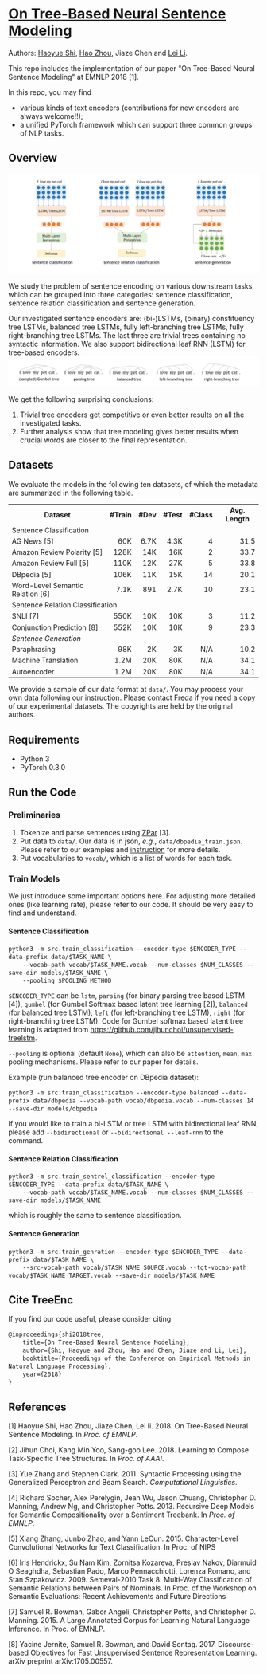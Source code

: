# [On Tree-Based Neural Sentence Modeling](https://arxiv.org/pdf/1808.09644.pdf)
Authors: [Haoyue Shi](http://explorerfreda.github.io), [Hao Zhou](http://zhouh.github.io), Jiaze Chen and [Lei Li](http://www.cs.cmu.edu/~leili/). 

This repo includes the implementation of our paper "On Tree-Based Neural Sentence Modeling" at EMNLP 2018 [1].


In this repo, you may find 
* various kinds of text encoders (contributions for new encoders are always welcome!!);
* a unified PyTorch framework which can support three common groups of NLP tasks.


## Overview

![intro.jpg](misc/intro.jpg)

We study the problem of sentence encoding on various downstream tasks, which can be grouped into three categories: 
sentence classification, sentence relation classification and sentence generation. 

Our investigated sentence encoders are: (bi-)LSTMs, (binary) constituency tree LSTMs, balanced tree LSTMs, 
fully left-branching tree LSTMs, fully right-branching tree LSTMs. The last three are trivial trees containing no 
syntactic information. We also support bidirectional leaf RNN (LSTM) for tree-based encoders.
![trees.jpg](misc/trees.jpg) 

We get the following surprising conclusions:
1. Trivial tree encoders get competitive or even better results on all the investigated tasks. 
2. Further analysis show that tree modeling gives better results when crucial words are closer to the final 
representation.



## Datasets

We evaluate the models in the following ten datasets, of which the metadata are summarized in the following table. 

<table>
  <tr>
    <th>Dataset</th>
    <th>#Train</th>
    <th>#Dev</th>
    <th>#Test</th>
    <th>#Class</th>
    <th>Avg. Length</th>
  </tr>
  <tr>
    <td colspan="6">Sentence Classification</td>
  </tr>
  <tr>
    <td>AG News [5]</td>
    <td align="right">60K</td>
    <td align="right">6.7K</td>
    <td align="right">4.3K</td>
    <td align="right">4</td>
    <td align="right">31.5</td>
  </tr>
  <tr>
    <td>Amazon Review Polarity [5]</td>
    <td align="right">128K</td>
    <td align="right">14K</td>
    <td align="right">16K</td>
    <td align="right">2</td>
    <td align="right">33.7</td>
  </tr>
  <tr>
    <td>Amazon Review Full [5]</td>
    <td align="right">110K</td>
    <td align="right">12K</td>
    <td align="right">27K</td>
    <td align="right">5</td>
    <td align="right">33.8</td>
  </tr>
  <tr>
    <td>DBpedia [5]</td>
    <td align="right">106K</td>
    <td align="right">11K</td>
    <td align="right">15K</td>
    <td align="right">14</td>
    <td align="right">20.1</td>
  </tr>
  <tr>
    <td>Word-Level Semantic Relation [6]</td>
    <td align="right">7.1K</td>
    <td align="right">891</td>
    <td align="right">2.7K</td>
    <td align="right">10</td>
    <td align="right">23.1</td>
  </tr>
  <tr>
    <td colspan="6">Sentence Relation Classification</td>
  </tr>
  <tr>
    <td>SNLI [7]</td>
    <td align="right">550K</td>
    <td align="right">10K</td>
    <td align="right">10K</td>
    <td align="right">3</td>
    <td align="right">11.2</td>
  </tr>
  <tr>
    <td>Conjunction Prediction [8]</td>
    <td align="right">552K</td>
    <td align="right">10K</td>
    <td align="right">10K</td>
    <td align="right">9</td>
    <td align="right">23.3</td>
  </tr>
  <tr>
    <td colspan="6"><span style="font-style:italic">Sentence Generation</span></td>
  </tr>
  <tr>
    <td>Paraphrasing</td>
    <td align="right">98K</td>
    <td align="right">2K</td>
    <td align="right">3K</td>
    <td align="right">N/A</td>
    <td align="right">10.2</td>
  </tr>
  <tr>
    <td>Machine Translation</td>
    <td align="right">1.2M</td>
    <td align="right">20K</td>
    <td align="right">80K</td>
    <td align="right">N/A</td>
    <td align="right">34.1</td>
  </tr>
  <tr>
    <td>Autoencoder</td>
    <td align="right">1.2M</td>
    <td align="right">20K</td>
    <td align="right">80K</td>
    <td align="right">N/A</td>
    <td align="right">34.1</td>
  </tr>
</table>


We provide a sample of our data format at ``data/``.
You may process your own data following our [instruction](data/data-instruction.md).
Please [contact Freda](mailto:freda@ttic.edu) if you need a copy of our experimental datasets. The copyrights
are held by the original authors.  


## Requirements
* Python 3
* PyTorch 0.3.0

## Run the Code

### Preliminaries
1. Tokenize and parse sentences using [ZPar](https://www.sutd.edu.sg/cmsresource/faculty/yuezhang/zpar.html) [3].
2. Put data to ``data/``. Our data is in json, *e.g.*, ``data/dbpedia_train.json``. Please refer to our examples and 
[instruction](data/data-instruction.md) for more details.
3. Put vocabularies to ``vocab/``, which is a list of words for each task.

### Train Models

We just introduce some important options here. For adjusting more detailed ones (like learning rate), please refer to
 our code. It should be very easy to find and understand. 

#### Sentence Classification 
```
python3 -m src.train_classification --encoder-type $ENCODER_TYPE --data-prefix data/$TASK_NAME \
    --vocab-path vocab/$TASK_NAME.vocab --num-classes $NUM_CLASSES --save-dir models/$TASK_NAME \
    --pooling $POOLING_METHOD
```

``$ENCODER_TYPE`` can be ``lstm``, ``parsing`` (for binary parsing tree based LSTM [4]), ``gumbel`` (for Gumbel 
Softmax based latent tree learning [2]), ``balanced`` (for balanced tree LSTM), ``left`` (for left-branching tree 
LSTM), ``right`` (for right-branching tree LSTM). Code for Gumbel softmax based latent tree learning is adapted from 
https://github.com/jihunchoi/unsupervised-treelstm.  

``--pooling`` is optional (default ``None``), which can also be ``attention``, ``mean``, ``max`` pooling mechanisms. 
Please refer to our paper for details. 

Example (run balanced tree encoder on DBpedia dataset): 
```
python3 -m src.train_classification --encoder-type balanced --data-prefix data/dbpedia --vocab-path vocab/dbpedia.vocab --num-classes 14 --save-dir models/dbpedia
```

If you would like to train a bi-LSTM or tree LSTM with bidirectional leaf RNN, please add ``--bidirectional`` or 
``--bidirectional --leaf-rnn`` to the command. 

#### Sentence Relation Classification
```
python3 -m src.train_sentrel_classification --encoder-type $ENCODER_TYPE --data-prefix data/$TASK_NAME \
    --vocab-path vocab/$TASK_NAME.vocab --num-classes $NUM_CLASSES --save-dir models/$TASK_NAME 
```
which is roughly the same to sentence classification. 

#### Sentence Generation
```
python3 -m src.train_genration --encoder-type $ENCODER_TYPE --data-prefix data/$TASK_NAME \
    --src-vocab-path vocab/$TASK_NAME_SOURCE.vocab --tgt-vocab-path vocab/$TASK_NAME_TARGET.vocab --save-dir models/$TASK_NAME 
```

## Cite TreeEnc
If you find our code useful, please consider citing
```
@inproceedings{shi2018tree,
    title={On Tree-Based Neural Sentence Modeling},
    author={Shi, Haoyue and Zhou, Hao and Chen, Jiaze and Li, Lei},
    booktitle={Proceedings of the Conference on Empirical Methods in Natural Language Processing},
    year={2018}
}
```

 


## References
[1] Haoyue Shi, Hao Zhou, Jiaze Chen, Lei li. 2018. On Tree-Based Neural Sentence Modeling. In *Proc. of EMNLP*.

[2] Jihun Choi, Kang Min Yoo, Sang-goo Lee. 2018. Learning to Compose Task-Specific Tree Structures. In *Proc. of AAAI*. 

[3] Yue Zhang and Stephen Clark. 2011. Syntactic Processing using the Generalized Perceptron and Beam Search. *Computational Linguistics*.

[4] Richard Socher, Alex Perelygin, Jean Wu, Jason Chuang, Christopher D. Manning, Andrew Ng, and Christopher Potts. 2013. Recursive Deep Models for Semantic Compositionality over a Sentiment Treebank. In *Proc. of EMNLP*.

[5] Xiang Zhang, Junbo Zhao, and Yann LeCun. 2015. Character-Level Convolutional Networks for Text Classification. In Proc. of NIPS

[6] Iris Hendrickx, Su Nam Kim, Zornitsa Kozareva, Preslav Nakov, Diarmuid O Seaghdha, Sebastian Pado, Marco Pennacchiotti, Lorenza Romano, and Stan Szpakowicz. 2009. Semeval-2010 Task 8: Multi-Way Classification of Semantic Relations between Pairs of Nominals. In Proc. of the Workshop on Semantic Evaluations: Recent Achievements and Future Directions

[7] Samuel R. Bowman, Gabor Angeli, Christopher Potts, and Christopher D. Manning. 2015. A Large Annotated Corpus for Learning Natural Language Inference. In Proc. of EMNLP.

[8] Yacine Jernite, Samuel R. Bowman, and David Sontag. 2017. Discourse-based Objectives for Fast Unsupervised Sentence Representation Learning. arXiv preprint arXiv:1705.00557.

